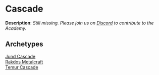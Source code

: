 <!-- This page is automatically generated by Myr: do not update it manually. Changes directly applied here will be lost. -->
# Cascade

**Description**: _Still missing. Please join us on [Discord](https://discord.gg/fYQbpjjkQ3) to contribute to the Academy._

## **Archetypes**

[Jund Cascade](../archetypes/Jund%20Cascade.html)  
[Rakdos Metalcraft](../archetypes/Rakdos%20Metalcraft.html)  
[Temur Cascade](../archetypes/Temur%20Cascade.html)  

